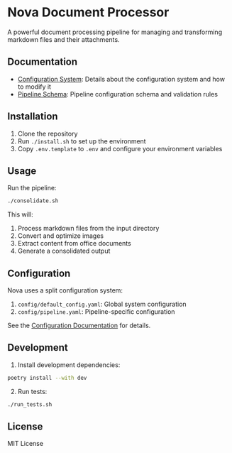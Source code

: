 # Nova Document Processor

A powerful document processing pipeline for managing and transforming markdown files and their attachments.

## Documentation

- [Configuration System](docs/configuration.md): Details about the configuration system and how to modify it
- [Pipeline Schema](docs/schema.md): Pipeline configuration schema and validation rules

## Installation

1. Clone the repository
2. Run `./install.sh` to set up the environment
3. Copy `.env.template` to `.env` and configure your environment variables

## Usage

Run the pipeline:
```bash
./consolidate.sh
```

This will:
1. Process markdown files from the input directory
2. Convert and optimize images
3. Extract content from office documents
4. Generate a consolidated output

## Configuration

Nova uses a split configuration system:
1. `config/default_config.yaml`: Global system configuration
2. `config/pipeline.yaml`: Pipeline-specific configuration

See the [Configuration Documentation](docs/configuration.md) for details.

## Development

1. Install development dependencies:
```bash
poetry install --with dev
```

2. Run tests:
```bash
./run_tests.sh
```

## License

MIT License 